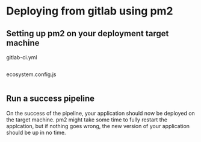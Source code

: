 # Deploying from gitlab using pm2


## Setting up pm2 on your deployment target machine

gitlab-ci.yml
```yml
```

ecosystem.config.js
```js
```

## Run a success pipeline

On the success of the pipeline, your application should now be deployed on the target machine. pm2 might take some time to fully restart the applcation, but if nothing goes wrong, the new version of your application should be up in no time.